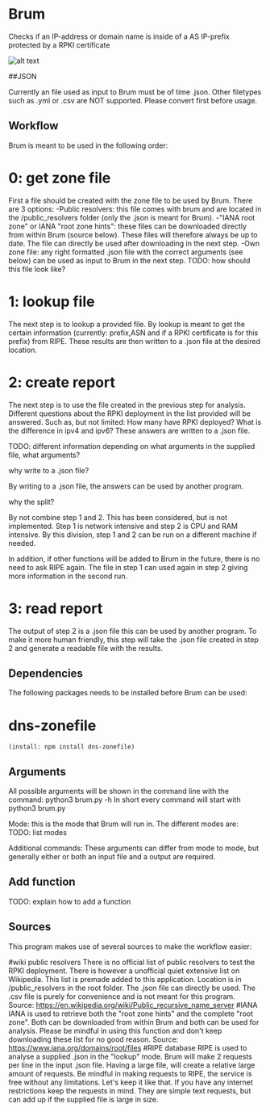 # Brum

Checks if an IP-address or domain name is inside of a AS IP-prefix protected by a RPKI certificate 

![alt text](https://live.staticflickr.com/7177/7083455607_7bbb823abe_b.jpg)

##JSON

Currently an file used as input to Brum must be of time .json. 
Other filetypes such as .yml or .csv are NOT supported.
Please convert first before usage.

## Workflow

Brum is meant to be used in the following order:

# 0: get zone file
First a file should be created with the zone file to be used by Brum.
There are 3 options:
-Public resolvers: this file comes with brum and are located in the /public_resolvers folder (only the .json is meant for Brum). 
-"IANA root zone" or IANA "root zone hints": these files can be downloaded directly from within Brum (source below). These files will therefore always be up to date. The file can directly be used after downloading in the next step.
-Own zone file: any right formatted .json file with the correct arguments (see below) can be used as input to Brum in the next step.
TODO: how should this file look like?

# 1: lookup file
The next step is to lookup a provided file. By lookup is meant to get the certain information (currently: prefix,ASN and if a RPKI certificate is for this prefix) from RIPE. 
These results are then written to a .json file at the desired location.

# 2: create report
The next step is to use the file created in the previous step for analysis. 
Different questions about the RPKI deployment in the list provided will be answered.
Such as, but not limited: How many have RPKI deployed? What is the difference in ipv4 and ipv6?
These answers are written to a .json file. 

TODO: different information depending on what arguments in the supplied file, what arguments?

why write to a .json file?

By writing to a .json file, the answers can be used by another program. 

why the split?

By not combine step 1 and 2. This has been considered, but is not implemented.
Step 1 is network intensive and step 2 is CPU and RAM intensive. 
By this division, step 1 and 2 can be run on a different machine if needed.

In addition, if other functions will be added to Brum in the future, there is no need to ask RIPE again.
The file in step 1 can used again in step 2 giving more information in the second run. 

# 3: read report
The output of step 2 is a .json file this can be used by another program.
To make it more human friendly, this step will take the .json file created in step 2 and generate a readable file with the results.

## Dependencies

The following packages needs to be installed before Brum can be used:

# dns-zonefile 
    (install: npm install dns-zonefile)

## Arguments

All possible arguments will be shown in the command line with the command: python3 brum.py -h
In short every command will start with python3 brum.py <mode> <additional commands>

Mode: this is the mode that Brum will run in. The different modes are:
TODO: list modes 

Additional commands:
These arguments can differ from mode to mode, but generally either or both an input file and a output are required.

## Add function

TODO: explain how to add a function 

## Sources

This program makes use of several sources to make the workflow easier:

#wiki public resolvers
There is no official list of public resolvers to test the RPKI deployment. 
There is however a unofficial quiet extensive list on Wikipedia.
This list is premade added to this application. Location is in /public_resolvers in the root folder. 
The .json file can directly be used. The .csv file is purely for convenience and is not meant for this program.
Source: https://en.wikipedia.org/wiki/Public_recursive_name_server
#IANA
IANA is used to retrieve both the "root zone hints" and the complete "root zone". 
Both can be downloaded from within Brum and both can be used for analysis.
Please be mindful in using this function and don't keep downloading these list for no good reason. 
Source: https://www.iana.org/domains/root/files
#RIPE database
RIPE is used to analyse a supplied .json in the "lookup" mode. 
Brum will make 2 requests per line in the input .json file. 
Having a large file, will create a relative large amount of requests.
Be mindful in making requests to RIPE, the service is free without any limitations. Let's keep it like that.
If you have any internet restrictions keep the requests in mind. 
They are simple text requests, but can add up if the supplied file is large in size.

